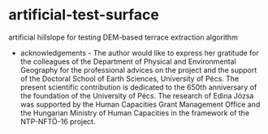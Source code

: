 # artificial-test-surface
artificial hillslope for testing DEM-based terrace extraction algorithm



- acknowledgements - 
The author would like to express her gratitude for the colleagues of the Department of Physical and Environmental Geography for the professional advices on the project and the support of the Doctoral School of Earth Sciences, University of Pécs. The present scientific contribution is dedicated to the 650th anniversary of the foundation of the University of Pécs.
The research of Edina Józsa was supported by the Human Capacities Grant Management Office and the Hungarian Ministry of Human Capacities in the framework of the NTP-NFTÖ-16 project.

